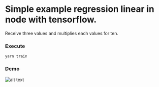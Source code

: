 # Simple example regression linear in node with tensorflow.

Receive three values and multiplies each values for ten.

### Execute

`yarn train`

### Demo

![alt text](https://i.imgur.com/A29MKwz.png)
